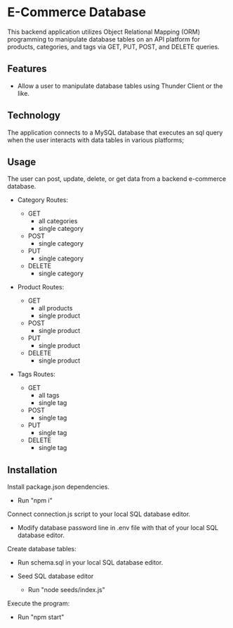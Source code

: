 # E-Commerce Database

This backend application utilizes Object Relational Mapping (ORM) programming to manipulate database tables on an API platform for products, categories, and tags via GET, PUT, POST, and DELETE queries.

## Features

- Allow a user to manipulate database tables using Thunder Client or the like.

## Technology

The application connects to a MySQL database that executes an sql query when the user interacts with data tables in various platforms;

## Usage

The user can post, update, delete, or get data from a backend e-commerce database.

- Category Routes:

  - GET
    - all categories
    - single category
  - POST
    - single category
  - PUT
    - single category
  - DELETE
    - single category

- Product Routes:

  - GET
    - all products
    - single product
  - POST
    - single product
  - PUT
    - single product
  - DELETE
    - single product

- Tags Routes:
  - GET
    - all tags
    - single tag
  - POST
    - single tag
  - PUT
    - single tag
  - DELETE
    - single tag

## Installation

Install package.json dependencies.

- Run "npm i"

Connect connection.js script to your local SQL database editor.

- Modify database password line in .env file with that of your local SQL database editor.

Create database tables:

- Run schema.sql in your local SQL database editor.

- Seed SQL database editor
  - Run "node seeds/index.js"

Execute the program:

- Run "npm start"
